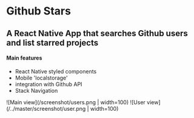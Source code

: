 # Github Stars
## A React Native App that searches Github users and list starred projects

#### Main features
- React Native styled components
- Mobile 'localstorage'
- integration with Github API
- Stack Navigation

![Main view](/screenshot/users.png | width=100)
![User view](/../master/screenshot/user.png | width=100)
